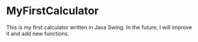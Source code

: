 # MyFirstCalculator
This is my first calculator written in Java Swing. In the future, I will improve it and add new functions.
